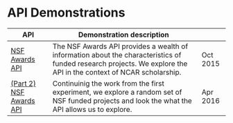 # API Demonstrations

| API | Demonstration description|   |
|-----|---------------|---|
|[NSF Awards API](./nsf_awards_api)| The NSF Awards API provides a wealth of information about the characteristics of funded research projects.  We explore the API in the context of NCAR scholarship. | Oct 2015 |
|[(Part 2) NSF Awards API](./nsf_awards_api2) | Continuinig the work from the first experiment, we explore a random set of NSF funded projects and look the what the API allows us to explore. | Apr 2016 |
